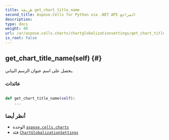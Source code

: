 ```yaml
---
title: طريقة get_chart_title_name
second_title: Aspose.Cells for Python via .NET API المراجع
description:
type: docs
weight: 40
url: /ar/aspose.cells.charts/chartglobalizationsettings/get_chart_title_name/
is_root: false
---
```

##  get_chart_title_name(self) {#}
يحصل على اسم عنوان الرسم البياني.


###  عائدات




```python

def get_chart_title_name(self):
    ...
```





###  أنظر أيضا
* الوحدة [`aspose.cells.charts`](../../)
* فئة [`ChartGlobalizationSettings`](/cells/python-net/ar/aspose.cells.charts/chartglobalizationsettings)
